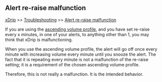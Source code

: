 ## Alert re-raise malfunction
[xDrip](../README.md) >> [Troubleshooting](./Troubleshooting_page) >> [Alert re-raise malfunction](./Alert-re‐raise-malfunction)  
  
If you are using the [ascending volume profile](./Ascending-volume-profile.md), and you have set re-raise every x minutes, in one of your alerts, to anything other than 1, you may think that xDrip is malfunctioning.  

When you use the ascending volume profile, the alert will go off once every minute with increasing volume every minute until you snooze the alert.  The fact that it is repeating every minute is not a malfunction of the re-raise setting; it is a requirement of the chosen ascending volume profile.  

Therefore, this is not really a malfunction.  It is the intended behavior.  
